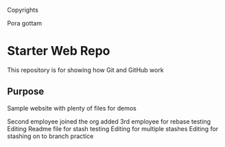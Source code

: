 Copyrights

Pora gottam 

# Starter Web Repo

This repository is for showing how Git and GitHub work

## Purpose

Sample website with plenty of files for demos

Second employee joined the org
added 3rd employee for rebase testing
Editing Readme file for stash testing
Editing for multiple stashes
Editing for stashing on to branch practice
